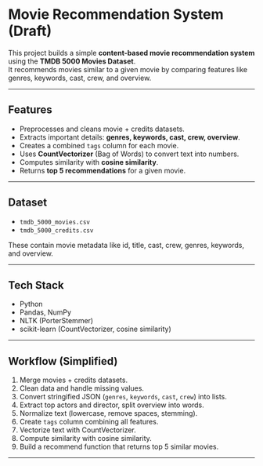 # Movie Recommendation System (Draft)

This project builds a simple **content-based movie recommendation system** using the **TMDB 5000 Movies Dataset**.  
It recommends movies similar to a given movie by comparing features like genres, keywords, cast, crew, and overview.  

---

## Features
- Preprocesses and cleans movie + credits datasets.  
- Extracts important details: **genres, keywords, cast, crew, overview**.  
- Creates a combined `tags` column for each movie.  
- Uses **CountVectorizer** (Bag of Words) to convert text into numbers.  
- Computes similarity with **cosine similarity**.  
- Returns **top 5 recommendations** for a given movie.  

---

## Dataset
- `tmdb_5000_movies.csv`  
- `tmdb_5000_credits.csv`  

These contain movie metadata like id, title, cast, crew, genres, keywords, and overview.  

---

## Tech Stack
- Python  
- Pandas, NumPy  
- NLTK (PorterStemmer)  
- scikit-learn (CountVectorizer, cosine similarity)  

---

## Workflow (Simplified)
1. Merge movies + credits datasets.  
2. Clean data and handle missing values.  
3. Convert stringified JSON (`genres`, `keywords`, `cast`, `crew`) into lists.  
4. Extract top actors and director, split overview into words.  
5. Normalize text (lowercase, remove spaces, stemming).  
6. Create `tags` column combining all features.  
7. Vectorize text with CountVectorizer.  
8. Compute similarity with cosine similarity.  
9. Build a recommend function that returns top 5 similar movies.  

---


